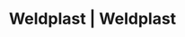 ---
Link: "file:/Users/vinayakpatel/Downloads/www.weldplast.cz/eshop_products_compare/add/eshop-products-variant742"
product_name: "null"
product_id: "null"
title: "Weldplast | Weldplast"
product_desc: ""
product_specs: ""
product_downloads: ""
href: ""
accessories: ""
similar_products: ""
---